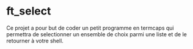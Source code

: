 # ft_select

Ce projet a pour but de coder un petit programme en termcaps qui
permettra de selectionner un ensemble de choix parmi une liste et de le retourner à
votre shell.
